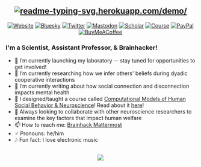 <div align="center">
  
## [![readme-typing-svg.herokuapp.com/demo/](https://readme-typing-svg.herokuapp.com?font=DejaVu+Sans&color=%23008BDF&size=24&duration=6000&vCenter=true&center=true&lines=Hello!+I'm+Shawn+%F0%9F%91%8B)](https://shawnrhoads.github.io/)

[![Website](https://img.shields.io/website?label=🧠%20personal%20website&logo=&style=square&color=00bef6&url=https://shawnrhoads.github.io/)](https://shawnrhoads.github.io/)
[![Bluesky](https://img.shields.io/badge/bluesky-1k-1DA1F2?style=square&logo=Bluesky)](https://bsky.app/profile/shawnrhoadsphd.bsky.social)
[![Twitter](https://img.shields.io/twitter/follow/shawnrhoadsphd?color=1DA1F2&logo=X&label=@shawnrhoadsphd&style=square)](https://x.com/intent/user?user_id=380634496) 
[![Mastodon](https://img.shields.io/mastodon/follow/109503723583216024?color=0080ce&domain=https%3A%2F%2Fneuromatch.social%2F&label=mastodon&logo=mastodon&logoColor=white&style=square)](https://neuromatch.social/@shawnrhoadsphd) 
[![Scholar](https://img.shields.io/badge/🎓%20google%20scholar-31-0080ce?style=square)](https://scholar.google.com/citations?user=__YmDVEAAAAJ&hl=en)
[![Course](https://img.shields.io/badge/%F0%9F%93%95%20psyc%20347-jupyter%20book-0061ab)](https://shawnrhoads.github.io/gu-psyc-347/index.html)
[![PayPal](https://img.shields.io/static/v1?message=donate&label=%20&style=square&logo=Paypal&labelColor=5c5c5c&color=004389)](https://paypal.me/ShawnRhoads)
[![BuyMeACoffee](https://img.shields.io/static/v1?message=contribute%20caffeine&label=%20&style=square&logo=Buy%20Me%20A%20Coffee&labelColor=5c5c5c&color=002868)](https://www.buymeacoffee.com/shawnrhoads)

</div>

### I'm a Scientist, Assistant Professor, & Brainhacker!

- 🧠 I’m currently launching my laboratory -- stay tuned for opportunities to get involved!
- 🌱 I’m currently researching how we infer others' beliefs during dyadic cooperative interactions
- 📄 I’m currently writing about how social connection and disconnection impacts mental health
- 🔭 I designed/taught a course called [Computational Models of Human Social Behavior & Neuroscience](https://shawnrhoads.github.io/gu-psyc-347/index.html)! Read about it [here](https://jose.theoj.org/papers/62fca31989cb19be1eb93970ac7554be)!
- 👯 Always looking to collaborate with other neuroscience researchers to examine the key factors that impact human welfare
- 📫 How to reach me: [Brainhack Mattermost](https://mattermost.brainhack.org/brainhack/messages/@shawnrhoads)
- ♂️ Pronouns: he/him
- 🎶 Fun fact: I love electronic music

##

<div align="center">
  
[<img href="" align="center" src="https://github-readme-stats.vercel.app/api?username=shawnrhoads&theme=github_dark&hide_border=True&hide_title=True&show_icons=True&count_private=True" />](https://github.com/shawnrhoads/)
  
</div>
